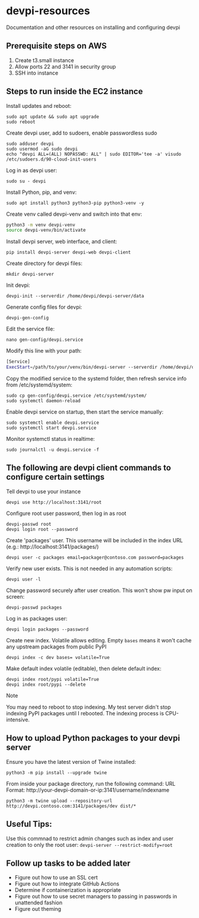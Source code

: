 # devpi-resources

Documentation and other resources on installing and configuring devpi

## Prerequisite steps on AWS

1. Create t3.small instance
2. Allow ports 22 and 3141 in security group
3. SSH into instance

## Steps to run inside the EC2 instance

Install updates and reboot:

```shell
sudo apt update && sudo apt upgrade
sudo reboot
```

Create devpi user, add to sudoers, enable passwordless sudo

```shell
sudo adduser devpi
sudo usermod -aG sudo devpi
echo "devpi ALL=(ALL) NOPASSWD: ALL" | sudo EDITOR='tee -a' visudo /etc/sudoers.d/90-cloud-init-users
```

Log in as devpi user:

`sudo su - devpi`

Install Python, pip, and venv:

`sudo apt install python3 python3-pip python3-venv -y`

Create venv called devpi-venv and switch into that env:

```sh
python3 -m venv devpi-venv
source devpi-venv/bin/activate
```

Install devpi server, web interface, and client:

`pip install devpi-server devpi-web devpi-client`

Create directory for devpi files:

`mkdir devpi-server`

Init devpi:

`devpi-init --serverdir /home/devpi/devpi-server/data`

Generate config files for devpi:

`devpi-gen-config`

Edit the service file:

`nano gen-config/devpi.service`

Modify this line with your path:

```sh
[Service]
ExecStart=/path/to/your/venv/bin/devpi-server --serverdir /home/devpi/devpi-server/data --host 0.0.0.0 --port 3141
```

Copy the modified service to the systemd folder, then refresh service info from /etc/systemd/system:

```shell
sudo cp gen-config/devpi.service /etc/systemd/system/
sudo systemctl daemon-reload
```

Enable devpi service on startup, then start the service manually:

```shell
sudo systemctl enable devpi.service
sudo systemctl start devpi.service
```

Monitor systemctl status in realtime:

`sudo journalctl -u devpi.service -f`

## The following are devpi client commands to configure certain settings

Tell devpi to use your instance

`devpi use http://localhost:3141/root`

Configure root user password, then log in as root

```shell
devpi-passwd root
devpi login root --password
```

Create 'packages' user. This username will be included in the index URL (e.g.: http://localhost:3141/packages/)

`devpi user -c packages email=packager@contoso.com password=packages`

Verify new user exists. This is not needed in any automation scripts:

`devpi user -l`

Change password securely after user creation. This won't show pw input on screen:

`devpi-passwd packages`

Log in as packages user:

`devpi login packages --password`

Create new index. Volatile allows editing. Empty `bases` means
it won't cache any upstream packages from public PyPI

`devpi index -c dev bases= volatile=True`

Make default index volatile (editable), then delete default index:

```shell
devpi index root/pypi volatile=True
devpi index root/pypi --delete
```

>[!NOTE]
>You may need to reboot to stop indexing. My test server didn't stop indexing 
> PyPI packages until I rebooted. The indexing process is CPU-intensive.

## How to upload Python packages to your devpi server

Ensure you have the latest version of Twine installed:

`python3 -m pip install --upgrade twine`

From inside your package directory, run the following command:
URL Format: http://your-devpi-domain-or-ip:3141/username/indexname 

`python3 -m twine upload --repository-url http://devpi.contoso.com:3141/packages/dev dist/*`

## Useful Tips:
Use this commnad to restrict admin changes such as index and user creation to only the root user:
`devpi-server --restrict-modify=root`

## Follow up tasks to be added later

- Figure out how to use an SSL cert
- Figure out how to integrate GitHub Actions
- Determine if containerization is appropriate
- Figure out how to use secret managers to passing in passwords in unattended fashion
- Figure out theming
